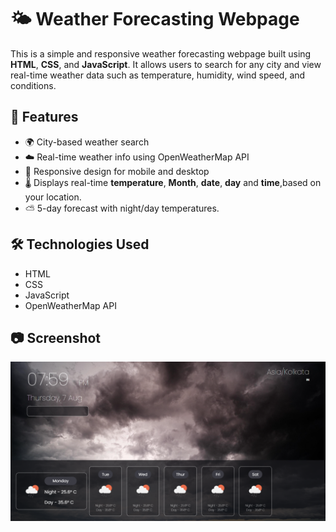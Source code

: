 # 🌤️ Weather Forecasting Webpage

This is a simple and responsive weather forecasting webpage built using **HTML**, **CSS**, and **JavaScript**. It allows users to search for any city and view real-time weather data such as temperature, humidity, wind speed, and conditions.

## 📌 Features

- 🌍 City-based weather search
- ☁️ Real-time weather info using OpenWeatherMap API
- 📱 Responsive design for mobile and desktop
- 🌡️ Displays real-time **temperature**, **Month**, **date**, **day** and **time**,based on your location.
- ⛅ 5-day forecast with night/day temperatures.


## 🛠️ Technologies Used

- HTML
- CSS
- JavaScript
- OpenWeatherMap API

## 📷 Screenshot

![Weather App Screenshot](weather_report.png)


